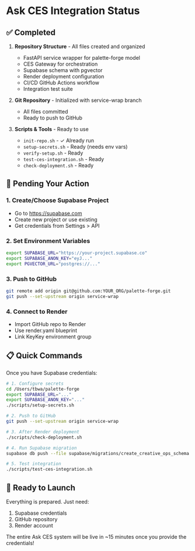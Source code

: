 # Ask CES Integration Status

## ✅ Completed

1. **Repository Structure** - All files created and organized
   - FastAPI service wrapper for palette-forge model
   - CES Gateway for orchestration
   - Supabase schema with pgvector
   - Render deployment configuration
   - CI/CD GitHub Actions workflow
   - Integration test suite

2. **Git Repository** - Initialized with service-wrap branch
   - All files committed
   - Ready to push to GitHub

3. **Scripts & Tools** - Ready to use
   - `init-repo.sh` - ✓ Already run
   - `setup-secrets.sh` - Ready (needs env vars)
   - `verify-setup.sh` - Ready
   - `test-ces-integration.sh` - Ready
   - `check-deployment.sh` - Ready

## 🔄 Pending Your Action

### 1. Create/Choose Supabase Project
   - Go to https://supabase.com
   - Create new project or use existing
   - Get credentials from Settings > API

### 2. Set Environment Variables
   ```bash
   export SUPABASE_URL="https://your-project.supabase.co"
   export SUPABASE_ANON_KEY="eyJ..."
   export PGVECTOR_URL="postgres://..."
   ```

### 3. Push to GitHub
   ```bash
   git remote add origin git@github.com:YOUR_ORG/palette-forge.git
   git push --set-upstream origin service-wrap
   ```

### 4. Connect to Render
   - Import GitHub repo to Render
   - Use render.yaml blueprint
   - Link KeyKey environment group

## 📋 Quick Commands

Once you have Supabase credentials:

```bash
# 1. Configure secrets
cd /Users/tbwa/palette-forge
export SUPABASE_URL="..."
export SUPABASE_ANON_KEY="..."
./scripts/setup-secrets.sh

# 2. Push to GitHub
git push --set-upstream origin service-wrap

# 3. After Render deployment
./scripts/check-deployment.sh

# 4. Run Supabase migration
supabase db push --file supabase/migrations/create_creative_ops_schema.sql

# 5. Test integration
./scripts/test-ces-integration.sh
```

## 🎯 Ready to Launch

Everything is prepared. Just need:
1. Supabase credentials
2. GitHub repository
3. Render account

The entire Ask CES system will be live in ~15 minutes once you provide the credentials!